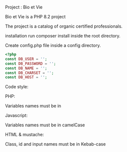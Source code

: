 Project : Bio et Vie

Bio et Vie is a PHP 8.2 project

The project is a catalog of organic certified professionals.

installation run composer install inside the root directory.

Create config.php file inside a config directory.

```PHP
<?php
const DB_USER = '';
const DB_PASSWORD = '';
const DB_NAME = '';
const DB_CHARSET = '';
const DB_HOST = '';
```



Code style:




PHP:

Variables names must be in 

Javascript:

Variables names must be in camelCase

HTML & mustache:

Class, id and input names must be in Kebab-case
